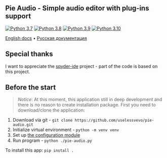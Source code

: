 ## Pie Audio - Simple audio editor with plug-ins support

[![Python 3.7](https://img.shields.io/badge/python-3.7-blue.svg)](https://www.python.org/downloads/release/python-360/)
[![Python 3.8](https://img.shields.io/badge/python-3.8-blue.svg)](https://www.python.org/downloads/release/python-360/)
[![Python 3.9](https://img.shields.io/badge/python-3.9-blue.svg)](https://www.python.org/downloads/release/python-360/)
[![Python 3.10](https://img.shields.io/badge/python-3.10-blue.svg)](https://www.python.org/downloads/release/python-360/)

[English docs](https://github.com/uselessvevo/pie-audio/tree/docs/docs/en/piekit) • [Русская документация](https://github.com/uselessvevo/pie-audio/tree/docs/docs/ru/piekit)

## Special thanks
I want to appreciate the [spyder-ide](https://github.com/spyder-ide/spyder) project - part of the code is based on this project.

## Before the start
> *Notice*: At this moment, this application still in deep development and there is no reason to create installation package. First you need to download/clone the application:

1. Download via git - `git clone https://github.com/uselessvevo/pie-audio.git `
2. Initialize virtual environment - `python -m venv venv`
3. Set up [the configuration module](https://github.com/uselessvevo/pie-audio/blob/docs/docs/en/piekit/Configs.md)
4. Run program - `python ./pie-audio.py`

To install this app: `pip install .`

